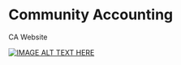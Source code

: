 # Community Accounting
 CA Website

[![IMAGE ALT TEXT HERE](https://img.youtube.com/vi/w0wOJIy1A1Q/0.jpg)](https://www.youtube.com/watch?v=w0wOJIy1A1Q)